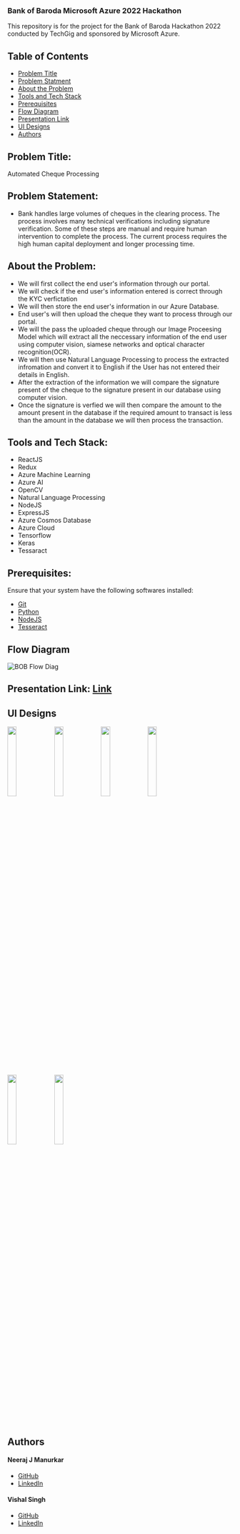 ### Bank of Baroda Microsoft Azure 2022 Hackathon

This repository is for the project for the Bank of Baroda Hackathon 2022 conducted by TechGig and sponsored by Microsoft Azure.

## Table of Contents
- [Problem Title](#problem-title)
- [Problem Statment](#problem-statement)
- [About the Problem](#about-the-problem)
- [Tools and Tech Stack](#tools-and-tech-stack)
- [Prerequisites](#prerequisites)
- [Flow Diagram](#flow-diagram)
- [Presentation Link](#presentation-link)
- [UI Designs](#ui-designs)
- [Authors](#authors)

## Problem Title:
Automated Cheque Processing

## Problem Statement:
* Bank handles large volumes of cheques in the clearing process. The process involves many technical verifications including signature verification. Some of these steps are manual and require human intervention to complete the process. The current process requires the high human capital deployment and longer processing time.

## About the Problem:
* We will first collect the end user's information through our portal.
* We will check if the end user's information entered is correct through the KYC verfictation
* We will then store the end user's information in our Azure Database.
* End user's will then upload the cheque they want to process through our portal.
* We will the pass the uploaded cheque through our Image Proceesing Model which will extract all the neccessary information of the end user using computer vision, siamese networks and optical character recognition(OCR).
* We will then use Natural Language Processing to process the extracted infromation and convert it to English if the User has not entered their details in English.
* After the extraction of the information we will compare the signature present of the cheque to the signature present in our database using computer vision.
* Once the signature is verfied we will then compare the amount to the amount present in the database if the required amount to transact is less than the amount in the database we will then process the transaction.

## Tools and Tech Stack:
* ReactJS
* Redux
* Azure Machine Learning
* Azure AI
* OpenCV
* Natural Language Processing
* NodeJS
* ExpressJS
* Azure Cosmos Database
* Azure Cloud
* Tensorflow
* Keras
* Tessaract

## Prerequisites:

Ensure that your system have the following softwares
installed:

- [Git](https://git-scm.com/downloads)
- [Python](https://www.python.org/downloads/)
- [NodeJS](https://nodejs.org/en/download/)
- [Tesseract](https://tesseract-ocr.github.io/)

## Flow Diagram
![BOB Flow Diag](https://user-images.githubusercontent.com/50861092/191312155-9b6b9146-e538-4702-89c1-bcc82b6ccbcc.png)

## Presentation Link: [Link](https://www.canva.com/design/DAFMvdneAEg/WsOTDa24USuewpJUID840w/view?utm_content=DAFMvdneAEg&utm_campaign=designshare&utm_medium=link&utm_source=publishpresent)

## UI Designs

<p float="left">
  <img src = "https://user-images.githubusercontent.com/50861092/191314811-b6eff532-c93e-400e-a894-9ad53afea468.svg" width = 20% height = 20%>
  <img src = "https://user-images.githubusercontent.com/71393033/191317212-ae020a7a-6616-4463-a395-868750ff6a89.svg" width = 20% height = 20%>
  <img src = "https://user-images.githubusercontent.com/71393033/191318210-cf9d0955-b18c-4a0a-9fe4-63caf73595b0.svg" width = 20% height = 20%>
  <img src = "https://user-images.githubusercontent.com/71393033/191318413-589a17f6-244c-4e10-9ff1-ebe50821ec58.svg" width = 20% height = 20%>
  <img src = "https://user-images.githubusercontent.com/71393033/191318503-c5cf9cf3-6323-4dc9-a882-7e0c772fb8e9.svg" width = 20% height = 20%>
  <img src = "https://user-images.githubusercontent.com/71393033/191318574-3cda5cc4-35ee-47ee-b60b-4899d6511f6d.svg" width = 20% height = 20%>
  
</p>


## Authors

#### Neeraj J Manurkar
* [GitHub](https://github.com/Neerajjr11)
* [LinkedIn](https://www.linkedin.com/in/neeraj-j-manurkar-64372b212/)

#### Vishal Singh
* [GitHub](https://github.com/vishalsinghhh)
* [LinkedIn](https://www.linkedin.com/in/vishal-singh-2046841b7)
